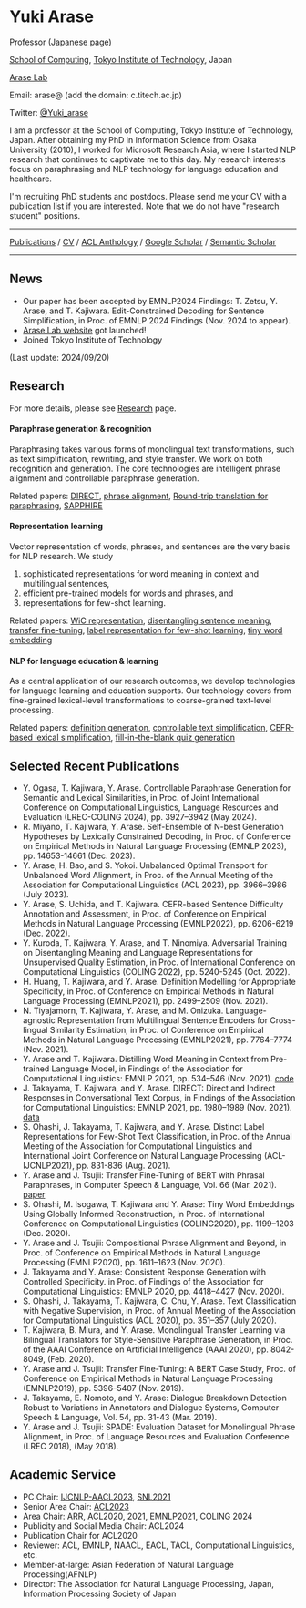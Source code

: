 # Yuki Arase

Professor ([Japanese page](./index_jp.md))

[School of Computing](https://educ.titech.ac.jp/cs/eng/), [Tokyo Institute of Technology](https://www.titech.ac.jp/english), Japan

[Arase Lab](https://arase-cl-lab.c.titech.ac.jp/)

Email: arase@ (add the domain: c.titech.ac.jp)

Twitter: [@Yuki_arase](https://twitter.com/Yuki_arase)

I am a professor at the School of Computing, Tokyo Institute of Technology, Japan. After obtaining my PhD in Information Science from Osaka University (2010), I worked for Microsoft Research Asia, where I started NLP research that continues to captivate me to this day. My research interests focus on paraphrasing and NLP technology for language education and healthcare.

I'm recruiting PhD students and postdocs. Please send me your CV with a publication list if you are interested. 
Note that we do not have "research student" positions.

***

[Publications](./publication.md) / [CV](./assets/cv-arase.pdf) / [ACL Anthology](https://www.aclweb.org/anthology/people/y/yuki-arase/) / [Google Scholar](https://scholar.google.com/citations?user=uoL1Wr0AAAAJ&hl=en) / [Semantic Scholar](https://www.semanticscholar.org/author/Yuki-Arase/3043844)

***

## News
* Our paper has been accepted by EMNLP2024 Findings: T. Zetsu, Y. Arase, and T. Kajiwara. Edit-Constrained Decoding for Sentence Simplification, in Proc. of EMNLP 2024 Findings (Nov. 2024 to appear).
* [Arase Lab website](https://arase-cl-lab.c.titech.ac.jp/) got launched!
* Joined Tokyo Institute of Technology

(Last update: 2024/09/20)


## Research
For more details, please see [Research](./research.md) page.

#### Paraphrase generation & recognition
Paraphrasing takes various forms of monolingual text transformations, such as text simplification, rewriting, and style transfer. 
We work on both recognition and generation. The core technologies are intelligent phrase alignment and controllable paraphrase generation. 

Related papers: [DIRECT](https://aclanthology.org/2021.findings-emnlp.170/), [phrase alignment](https://aclanthology.org/2020.emnlp-main.125/), [Round-trip translation for paraphrasing](https://ojs.aaai.org//index.php/AAAI/article/view/6314), [SAPPHIRE](https://aclanthology.org/2020.lrec-1.847/)

#### Representation learning
Vector representation of words, phrases, and sentences are the very basis for NLP research. We study
1. sophisticated representations for word meaning in context and multilingual sentences,
2. efficient pre-trained models for words and phrases, and
3. representations for few-shot learning.   

Related papers: [WiC representation](https://aclanthology.org/2021.findings-emnlp.49/), [disentangling sentence meaning](https://aclanthology.org/2021.emnlp-main.612/), [transfer fine-tuning](https://aclanthology.org/D19-1542/), [label representation for few-shot learning](https://aclanthology.org/2021.acl-short.105/), [tiny word embedding](https://aclanthology.org/2020.coling-main.103/)

#### NLP for language education & learning
As a central application of our research outcomes, we develop technologies for language learning and education supports. 
Our technology covers from fine-grained lexical-level transformations to coarse-grained text-level processing.

Related papers: [definition generation](https://aclanthology.org/2021.emnlp-main.194/), [controllable text simplification](https://aclanthology.org/P19-2036/), [CEFR-based lexical simplification](https://aclanthology.org/L18-1514/), [fill-in-the-blank quiz generation](https://aclanthology.org/P13-2043/)



## Selected Recent Publications
* Y. Ogasa, T. Kajiwara, Y. Arase. Controllable Paraphrase Generation for Semantic and Lexical Similarities, in Proc. of Joint International Conference on Computational Linguistics, Language Resources and Evaluation (LREC-COLING 2024), pp. 3927–3942 (May 2024).
* R. Miyano, T. Kajiwara, Y. Arase. Self-Ensemble of N-best Generation Hypotheses by Lexically Constrained Decoding, in Proc. of Conference on Empirical Methods in Natural Language Processing (EMNLP 2023), pp. 14653-14661 (Dec. 2023).
* Y. Arase, H. Bao, and S. Yokoi. Unbalanced Optimal Transport for Unbalanced Word Alignment, in Proc. of the Annual Meeting of the Association for Computational Linguistics (ACL 2023), pp. 3966–3986 (July 2023).
* Y. Arase, S. Uchida, and T. Kajiwara. CEFR-based Sentence Difficulty Annotation and Assessment, in Proc. of Conference on Empirical Methods in Natural Language Processing (EMNLP2022), pp. 6206-6219 (Dec. 2022).
* Y. Kuroda, T. Kajiwara, Y. Arase, and T. Ninomiya. Adversarial Training on Disentangling Meaning and Language Representations for Unsupervised Quality Estimation, in Proc. of International Conference on Computational Linguistics (COLING 2022), pp. 5240-5245 (Oct. 2022).
* H. Huang, T. Kajiwara, and Y. Arase. Definition Modelling for Appropriate Specificity, in Proc. of Conference on Empirical Methods in Natural Language Processing (EMNLP2021), pp. 2499–2509 (Nov. 2021).
* N. Tiyajamorn, T. Kajiwara, Y. Arase, and M. Onizuka. Language-agnostic Representation from Multilingual Sentence Encoders for Cross-lingual Similarity Estimation, in Proc. of Conference on Empirical Methods in Natural Language Processing (EMNLP2021), pp. 7764–7774 (Nov. 2021).
* Y. Arase and T. Kajiwara. Distilling Word Meaning in Context from Pre-trained Language Model, in Findings of the Association for Computational Linguistics: EMNLP 2021, pp. 534–546 (Nov. 2021). [code](https://github.com/yukiar/distil_wic)
* J. Takayama, T. Kajiwara, and Y. Arase. DIRECT: Direct and Indirect Responses in Conversational Text Corpus, in Findings of the Association for Computational Linguistics: EMNLP 2021, pp. 1980–1989 (Nov. 2021). [data](https://github.com/junya-takayama/DIRECT)
* S. Ohashi, J. Takayama, T. Kajiwara, and Y. Arase. Distinct Label Representations for Few-Shot Text Classification, in Proc. of the Annual Meeting of the Association for Computational Linguistics and International Joint Conference on Natural Language Processing (ACL-IJCNLP2021), pp. 831-836 (Aug. 2021).
* Y. Arase and J. Tsujii: Transfer Fine-Tuning of BERT with Phrasal Paraphrases, in Computer Speech & Language, Vol. 66 (Mar. 2021). [paper](https://www.sciencedirect.com/science/article/pii/S0885230820300978) 
* S. Ohashi, M. Isogawa, T. Kajiwara and Y. Arase: Tiny Word Embeddings Using Globally Informed Reconstruction, in Proc. of International Conference on Computational Linguistics (COLING2020), pp. 1199–1203 (Dec. 2020). 
* Y. Arase and J. Tsujii: Compositional Phrase Alignment and Beyond, in Proc. of Conference on Empirical Methods in Natural Language Processing (EMNLP2020), pp. 1611–1623 (Nov. 2020). 
* J. Takayama and Y. Arase: Consistent Response Generation with Controlled Specificity. in Proc. of Findings of the Association for Computational Linguistics: EMNLP 2020, pp. 4418–4427 (Nov. 2020). 
* S. Ohashi, J. Takayama, T. Kajiwara, C. Chu, Y. Arase. Text Classification with Negative Supervision, in Proc. of Annual Meeting of the Association for Computational Linguistics (ACL 2020), pp. 351–357 (July 2020).
* T. Kajiwara, B. Miura, and Y. Arase. Monolingual Transfer Learning via Bilingual Translators for Style-Sensitive Paraphrase Generation, in Proc. of the AAAI Conference on Artificial Intelligence (AAAI 2020), pp. 8042-8049, (Feb. 2020).
* Y. Arase and J. Tsujii: Transfer Fine-Tuning: A BERT Case Study, Proc. of Conference on Empirical Methods in Natural Language Processing (EMNLP2019), pp. 5396–5407 (Nov. 2019).
* J. Takayama, E. Nomoto, and Y. Arase: Dialogue Breakdown Detection Robust to Variations in Annotators and Dialogue Systems, Computer Speech & Language, Vol. 54, pp. 31-43 (Mar. 2019).
* Y. Arase and J. Tsujii: SPADE: Evaluation Dataset for Monolingual Phrase Alignment, in Proc. of Language Resources and Evaluation Conference (LREC 2018), (May 2018).

## Academic Service
* PC Chair: [IJCNLP-AACL2023](http://www.ijcnlp-aacl2023.org/), [SNL2021](http://www.am.sanken.osaka-u.ac.jp/SNL2021/index.html)
* Senior Area Chair: [ACL2023](https://2023.aclweb.org/committees/program/)
* Area Chair: ARR, ACL2020, 2021, EMNLP2021, COLING 2024
* Publicity and Social Media Chair: ACL2024
* Publication Chair for ACL2020 
* Reviewer: ACL, EMNLP, NAACL, EACL, TACL, Computational Linguistics, etc.  
* Member-at-large: Asian Federation of Natural Language Processing(AFNLP)
* Director: The Association for Natural Language Processing, Japan, Information Processing Society of Japan

